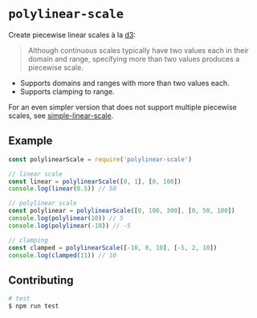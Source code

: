 # `polylinear-scale`

Create piecewise linear scales à la [d3](https://github.com/d3/d3-scale#continuous_domain):

> Although continuous scales typically have two values each in their domain and range, specifying more than two values produces a piecewise scale.

- Supports domains and ranges with more than two values each.
- Supports clamping to range.

For an even simpler version that does not support multiple piecewise scales, see [simple-linear-scale](https://github.com/mapbox/simple-linear-scale).

## Example

```js
const polylinearScale = require('polylinear-scale')

// linear scale
const linear = polylinearScale([0, 1], [0, 100])
console.log(linear(0.5)) // 50

// polylinear scale
const polylinear = polylinearScale([0, 100, 300], [0, 50, 100])
console.log(polylinear(10)) // 5
console.log(polylinear(-10)) // -5

// clamping
const clamped = polylinearScale([-10, 0, 10], [-5, 2, 10])
console.log(clamped(11)) // 10
```

## Contributing

```sh
# test
$ npm run test
```
